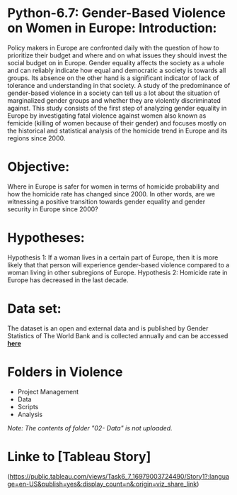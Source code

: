 # Python-6.7: Gender-Based Violence on Women in Europe: Introduction:
Policy makers in Europe are confronted daily with the question of how to prioritize their budget and where and on what issues they should invest the social budget on in Europe. Gender equality affects the society as a whole and can reliably indicate how equal and democratic a society is towards all groups. Its absence on the other hand is a significant indicator of lack of tolerance and understanding in that society. A study of the predominance of gender-based violence in a society can tell us a lot about the situation of marginalized gender groups and whether they are violently discriminated against.
This study consists of the first step of analyzing gender equality in Europe by investigating fatal violence against women also known as femicide (killing of women because of their gender) and focuses mostly on the historical and statistical analysis of the homicide trend in Europe and its regions since 2000. 
# Objective:
Where in Europe is safer for women in terms of homicide probability and how the homicide rate has changed since 2000. In other words, are we witnessing a positive transition towards gender equality and gender security in Europe since 2000? 
# Hypotheses:
Hypothesis 1: If a woman lives in a certain part of Europe, then it is more likely that that person will experience gender-based violence compared to a woman living in other subregions of Europe. 
Hypothesis 2: Homicide rate in Europe has decreased in the last decade. 
# Data set:
The dataset is an open and external data and is published by Gender Statistics of The World Bank and is collected annually and can be accessed [**here**](https://datacatalog.worldbank.org/search/dataset/0037654/Gender-Statistics)
# Folders in **Violence**
- Project Management
- Data
- Scripts
- Analysis
  
_Note: The contents of folder "02- Data" is not uploaded._
# Linke to [**Tableau Story**]
(https://public.tableau.com/views/Task6_7_16979003724490/Story1?:language=en-US&publish=yes&:display_count=n&:origin=viz_share_link)
